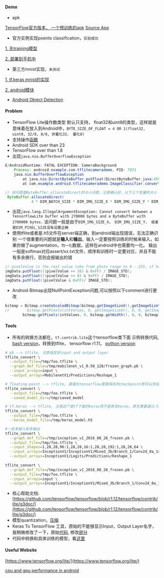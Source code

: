 #### Demo
- apk

[TensorFlow官方版本， 一个预训练的apk](https://www.tensorflow.org/lite/demo_android)
[Source App](https://github.com/tensorflow/tensorflow/blob/master/tensorflow/contrib/lite/g3doc/demo_android.md)

- 官方实例实现poents classification，`实验成功`

[1. 先training模型](https://codelabs.developers.google.com/codelabs/tensorflow-for-poets/index.html#0)

[2. 部署到手机中](https://codelabs.developers.google.com/codelabs/tensorflow-for-poets-2-tflite/#1)

- 第三方mnist实现，`未测试`

[1. tf.keras mnist的实现](https://heartbeat.fritz.ai/intro-to-machine-learning-on-android-how-to-convert-a-custom-model-to-tensorflow-lite-e07d2d9d50e3)

[2. android模块](https://heartbeat.fritz.ai/introduction-to-machine-learning-on-android-part-2-building-an-app-to-recognize-handwritten-d58ebc01950)

- [Android Object Detection](https://medium.com/tensorflow/training-and-serving-a-realtime-mobile-object-detector-in-30-minutes-with-cloud-tpus-b78971cf1193)

#### Problem
- TensorFlow Lite操作数类型
默认只支持， float32和uint8的类型，这样就是意味着在放入到Android中，`BYTE_SIZE_OF_FLOAT = 4 OR 1(float32, uint8, 32/8, 8/8, 非量化32， 量化8)`
- 支持操作[函数](https://github.com/tensorflow/tensorflow/blob/master/tensorflow/contrib/lite/g3doc/tf_ops_compatibility.md)
- Android SDK over than 23
- TensorFlow over than 1.8
- 出现`java.nio.BufferOverflowException`

```java
E/AndroidRuntime: FATAL EXCEPTION: CameraBackground
    Process: android.example.com.tflitecamerademo, PID: 7971
    java.nio.BufferOverflowException
        at java.nio.DirectByteBuffer.putFloat(DirectByteBuffer.java:459)
        at com.example.android.tflitecamerademo.ImageClassifier.convertBitmapToByteBuffer(ImageClassifier.java:207)

// 该问题是ByteBuffer.allocateDirect的大小问题，注意确认好，以下三个变量的大小
 ByteBuffer.allocateDirect(
            4 * DIM_BATCH_SIZE * DIM_IMG_SIZE_X * DIM_IMG_SIZE_Y * DIM_PIXEL_SIZE);
```
- 出现`java.lang.IllegalArgumentException: Cannot convert between a TensorFlowLite buffer with 270000 bytes and a ByteBuffer with 2700000 bytes.`
该问题一般是由于`DIM_IMG_SIZE_X， DIM_IMG_SIZE_Y， 或者是DIM_PIXEL_SIZE没有设置正确`
- 使用tflite或者是.h5文件在server端正确，到android端出现错误，无法正确识别
一个很重要的问题就是**输入**和**输出**，输入一定要按照训练的时候来输入，如果你做了augmentation，`均一化`数据，这样在android中也需要均一化。
输出一般是softmax对应assert/xx.txt文件，顺序和训练时一定要对应，并且不能有多余换行，否则会报输出的错
```java
// pixelValue is the real value take from photo range to 0 - 255, if has preprocessing, the value should minus or divide a number
imgData.putFloat(((pixelValue >> 16) & 0xFF) / IMAGE_STD);
imgData.putFloat(((pixelValue >> 8) & 0xFF) / IMAGE_STD);
imgData.putFloat((pixelValue & 0xFF)/ IMAGE_STD);
```

- Android Bitmap出现NullPointException问题,可以按照以下comment进行更改

```java
bitmap = Bitmap.createScaledBitmap(bitmap,getImageSizeX(),getImageSizeY(), true);
//        bitmap.getPixels(intValues, 0, getImageSizeX(), 0, 0, getImageSizeX(), getImageSizeY());
        bitmap.getPixels(intValues, 0, bitmap.getWidth(), 0, 0, bitmap.getWidth(), bitmap.getHeight());
```



#### Tools
- 所有的转换方法都在，`tf.contrib.lite`这个tensorflow类下面
示例转换代码, [bash version](https://github.com/tensorflow/tensorflow/blob/master/tensorflow/contrib/lite/g3doc/convert/cmdline_examples.md)，转换到tflite， tensorflow r1.11， [python version](https://github.com/tensorflow/tensorflow/blob/r1.11/tensorflow/contrib/lite/toco/g3doc/python_api.md#interpreter-file)

```bash
# pb --> tflite, 注意指定好input and output layer
tflite_convert \
  --output_file=/tmp/foo.tflite \
  --graph_def_file=/tmp/mobilenet_v1_0.50_128/frozen_graph.pb \
  --input_arrays=input \
  --output_arrays=MobilenetV1/Predictions/Reshape_1
```
```bash
# floating-point --> tflite, 直接在tensorflow里面保存的checkpoint即可以完成变换
tflite_convert \
  --output_file=/tmp/foo.tflite \
  --saved_model_dir=/tmp/saved_model
```
```bash
# tf.keras --> tflite, 注意这个是tf下面的keras而不是原生Keras，原生需要通过.h5 --> .pb --> .tflite
tflite_convert \
  --output_file=/tmp/foo.tflite \
  --keras_model_file=/tmp/keras_model.h5
```
```bash
#一些多输入和多输出
tflite_convert \
  --graph_def_file=/tmp/inception_v1_2016_08_28_frozen.pb \
  --output_file=/tmp/foo.tflite \
  --input_shapes=1,28,28,96:1,28,28,16:1,28,28,192:1,28,28,64 \
  --input_arrays=InceptionV1/InceptionV1/Mixed_3b/Branch_1/Conv2d_0a_1x1/Relu,InceptionV1/InceptionV1/Mixed_3b/Branch_2/Conv2d_0a_1x1/Relu,InceptionV1/InceptionV1/Mixed_3b/Branch_3/MaxPool_0a_3x3/MaxPool,InceptionV1/InceptionV1/Mixed_3b/Branch_0/Conv2d_0a_1x1/Relu \
  --output_arrays=InceptionV1/Logits/Predictions/Reshape_1
  
tflite_convert \
  --graph_def_file=/tmp/inception_v1_2016_08_28_frozen.pb \
  --output_file=/tmp/foo.tflite \
  --input_arrays=input \
  --output_arrays=InceptionV1/InceptionV1/Mixed_3b/Branch_1/Conv2d_0a_1x1/Relu,InceptionV1/InceptionV1/Mixed_3b/Branch_2/Conv2d_0a_1x1/Relu
```


- 核心帮助文档:[https://github.com/tensorflow/tensorflow/blob/r1.12/tensorflow/contrib/lite/g3doc/](https://github.com/tensorflow/tensorflow/blob/r1.12/tensorflow/contrib/lite/g3doc/)
- 模型quantization，[压缩](https://www.tensorflow.org/performance/model_optimization)
- Keras To TensorFlow 工具，原始的不能够显示Input，Output Layer名字，我稍微修改了一下，原始[代码](https://github.com/amir-abdi/keras_to_tensorflow), 修改[部分](https://github.com/kehuantiantang/AndroidTensorflow/blob/master/keras_to_tensorflow.py#L115-L120)
- 代码中转换和具体训练的模型，看[这里](https://github.com/kehuantiantang/AndroidTensorflow/blob/master/Keras%20To%20TensorFlow%20Lite.ipynb)

#### Useful Website
[https://www.tensorflow.org/lite/](https://www.tensorflow.org/lite/)

[cpu and gpu performance in android](https://hackernoon.com/building-an-insanely-fast-image-classifier-on-android-with-mobilenets-in-tensorflow-dc3e0c4410d4)

